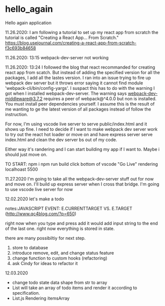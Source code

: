 # hello_again
Hello again application

11.26.2020: I am following a tutorial to set up my react app from scratch
the tutorial is called "Creating a React App… From Scratch."
https://blog.usejournal.com/creating-a-react-app-from-scratch-f3c693b84658

11.26.2020: 13:15 webpack-dev-server not working

11.26.2020: 13:24
I followed the blog that react recommanded for creating react app from scatch. But instead of adding the specified version for all the packages, I add all the lastes version.
I ran into an issue trying to fire up webpack dev server but it throws error saying it cannot find module 'webpack-cli/bin/config-yargs'.
I suspact this has to do with the warning I got when I installed webpack-dev-server.
The warning says webpack-dev-middleware@3.7.2 requires a peer of webpack@^4.0.0 but non is installed. You must install peer dependencies yourself.
I assume this is the result of me wanting to ge the latest version of all packages instead of follow the instruction. 

For now, I'm using vscode live server to serve public/index.html and it shows up fine. I need to decide if I want to make webpack dev server work to try out the react hot loader or move on and have express server serve index.html and clean the dev server bs out of my code. 

Either way it's randering and I can start building my app if I want to.
Maybe i should just move on. 

TO START:
npm i
npm run build
click bottom of vscode "Go Live"
rendering localhoast 5500

11.27.2020
I'm going to take all the webpack-dev-server stuff out for now and move on. 
I'll build up express server when I cross that bridge. 
I'm going to use vscode live server for now

12.02.2020
let's make a todo

notes:JAVASCRIPT EVENT: E.CURRENTTARGET VS. E.TARGET (http://www.qc4blog.com/?p=650)

right now when you type and press add it would add input string to the end of the last one. right now everything is stored in state.

there are many possibiltiy for next step. 
1. store to database
2. introduce remove, edit, and change status feature
3. change function to custom hooks (refactoring)
4. ask Cindy for ideas to refactor it

12.03.2020

* change todo state data shape from str to array
* List will take an array of todo items and render it according to specification.
* List.js Rendering itemsArray